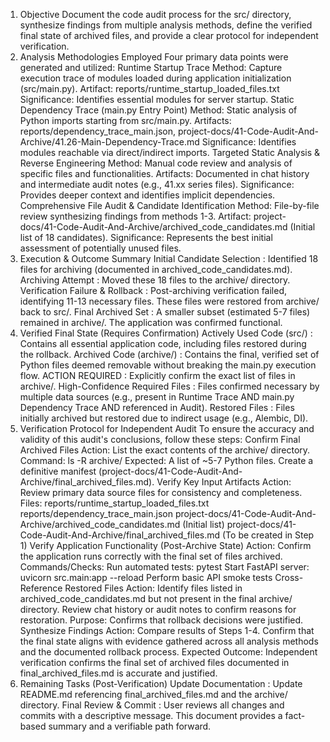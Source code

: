 1. Objective
   Document the code audit process for the src/ directory, synthesize findings from multiple analysis methods, define the verified final state of archived files, and provide a clear protocol for independent verification.
2. Analysis Methodologies Employed
   Four primary data points were generated and utilized:
   Runtime Startup Trace
   Method: Capture execution trace of modules loaded during application initialization (src/main.py).
   Artifact: reports/runtime_startup_loaded_files.txt
   Significance: Identifies essential modules for server startup.
   Static Dependency Trace (main.py Entry Point)
   Method: Static analysis of Python imports starting from src/main.py.
   Artifacts: reports/dependency_trace_main.json, project-docs/41-Code-Audit-And-Archive/41.26-Main-Dependency-Trace.md
   Significance: Identifies modules reachable via direct/indirect imports.
   Targeted Static Analysis & Reverse Engineering
   Method: Manual code review and analysis of specific files and functionalities.
   Artifacts: Documented in chat history and intermediate audit notes (e.g., 41.xx series files).
   Significance: Provides deeper context and identifies implicit dependencies.
   Comprehensive File Audit & Candidate Identification
   Method: File-by-file review synthesizing findings from methods 1-3.
   Artifact: project-docs/41-Code-Audit-And-Archive/archived_code_candidates.md (Initial list of 18 candidates).
   Significance: Represents the best initial assessment of potentially unused files.
3. Execution & Outcome Summary
   Initial Candidate Selection : Identified 18 files for archiving (documented in archived_code_candidates.md).
   Archiving Attempt : Moved these 18 files to the archive/ directory.
   Verification Failure & Rollback : Post-archiving verification failed, identifying 11-13 necessary files. These files were restored from archive/ back to src/.
   Final Archived Set : A smaller subset (estimated 5-7 files) remained in archive/. The application was confirmed functional.
4. Verified Final State (Requires Confirmation)
   Actively Used Code (src/) : Contains all essential application code, including files restored during the rollback.
   Archived Code (archive/) : Contains the final, verified set of Python files deemed removable without breaking the main.py execution flow.
   ACTION REQUIRED : Explicitly confirm the exact list of files in archive/.
   High-Confidence Required Files : Files confirmed necessary by multiple data sources (e.g., present in Runtime Trace AND main.py Dependency Trace AND referenced in Audit).
   Restored Files : Files initially archived but restored due to indirect usage (e.g., Alembic, DI).
5. Verification Protocol for Independent Audit
   To ensure the accuracy and validity of this audit's conclusions, follow these steps:
   Confirm Final Archived Files
   Action: List the exact contents of the archive/ directory.
   Command: ls -R archive/
   Expected: A list of ~5-7 Python files. Create a definitive manifest (project-docs/41-Code-Audit-And-Archive/final_archived_files.md).
   Verify Key Input Artifacts
   Action: Review primary data source files for consistency and completeness.
   Files:
   reports/runtime_startup_loaded_files.txt
   reports/dependency_trace_main.json
   project-docs/41-Code-Audit-And-Archive/archived_code_candidates.md (Initial list)
   project-docs/41-Code-Audit-And-Archive/final_archived_files.md (To be created in Step 1)
   Verify Application Functionality (Post-Archive State)
   Action: Confirm the application runs correctly with the final set of files archived.
   Commands/Checks:
   Run automated tests: pytest
   Start FastAPI server: uvicorn src.main:app --reload
   Perform basic API smoke tests
   Cross-Reference Restored Files
   Action: Identify files listed in archived_code_candidates.md but not present in the final archive/ directory. Review chat history or audit notes to confirm reasons for restoration.
   Purpose: Confirms that rollback decisions were justified.
   Synthesize Findings
   Action: Compare results of Steps 1-4. Confirm that the final state aligns with evidence gathered across all analysis methods and the documented rollback process.
   Expected Outcome: Independent verification confirms the final set of archived files documented in final_archived_files.md is accurate and justified.
6. Remaining Tasks (Post-Verification)
   Update Documentation : Update README.md referencing final_archived_files.md and the archive/ directory.
   Final Review & Commit : User reviews all changes and commits with a descriptive message.
   This document provides a fact-based summary and a verifiable path forward.

